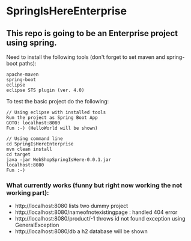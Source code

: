 # SpringIsHereEnterprise
## This repo is going to be an Enterprise project using spring.

Need to install the following tools (don't forget to set maven and spring-boot paths):
```
apache-maven
spring-boot
eclipse
eclipse STS plugin (ver. 4.0)
```

To test the basic project do the following:
```
// Using eclipse with installed tools
Run the project as Spring Boot App
GOTO: localhost:8080
Fun :-) (HelloWorld will be shown)

// Using command line
cd SpringIsHereEnterprise
mvn clean install
cd target
java -jar WebShopSpringIsHere-0.0.1.jar
localhost:8080
Fun :-)
```

### What currently works (funny but right now working the not working part):
* http://localhost:8080 lists two dummy project
* http://localhost:8080/nameofnotexistingpage : handled 404 error
* http://localhost:8080/product/-1 throws id not found exception using GeneralException
* http://localhost:8080/db a h2 database will be shown
